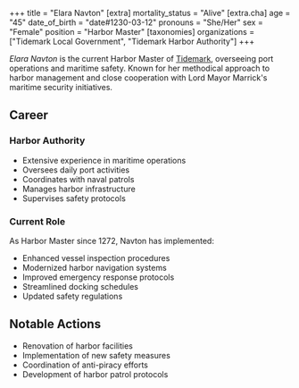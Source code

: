 +++
title = "Elara Navton"
[extra]
mortality_status = "Alive"
[extra.cha]
age = "45"
date_of_birth = "date#1230-03-12"
pronouns = "She/Her"
sex = "Female"
position = "Harbor Master"
[taxonomies]
organizations = ["Tidemark Local Government", "Tidemark Harbor Authority"]
+++

_Elara Navton_ is the current Harbor Master of
[Tidemark](@/locations/tidemark.md), overseeing port operations and maritime
safety. Known for her methodical approach to harbor management and close
cooperation with Lord Mayor Marrick's maritime security initiatives.

## Career

### Harbor Authority

- Extensive experience in maritime operations
- Oversees daily port activities
- Coordinates with naval patrols
- Manages harbor infrastructure
- Supervises safety protocols

### Current Role

As Harbor Master since 1272, Navton has implemented:

- Enhanced vessel inspection procedures
- Modernized harbor navigation systems
- Improved emergency response protocols
- Streamlined docking schedules
- Updated safety regulations

## Notable Actions

- Renovation of harbor facilities
- Implementation of new safety measures
- Coordination of anti-piracy efforts
- Development of harbor patrol protocols
